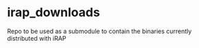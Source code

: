 # irap_downloads
Repo to be used as a submodule to contain the binaries currently distributed with iRAP
